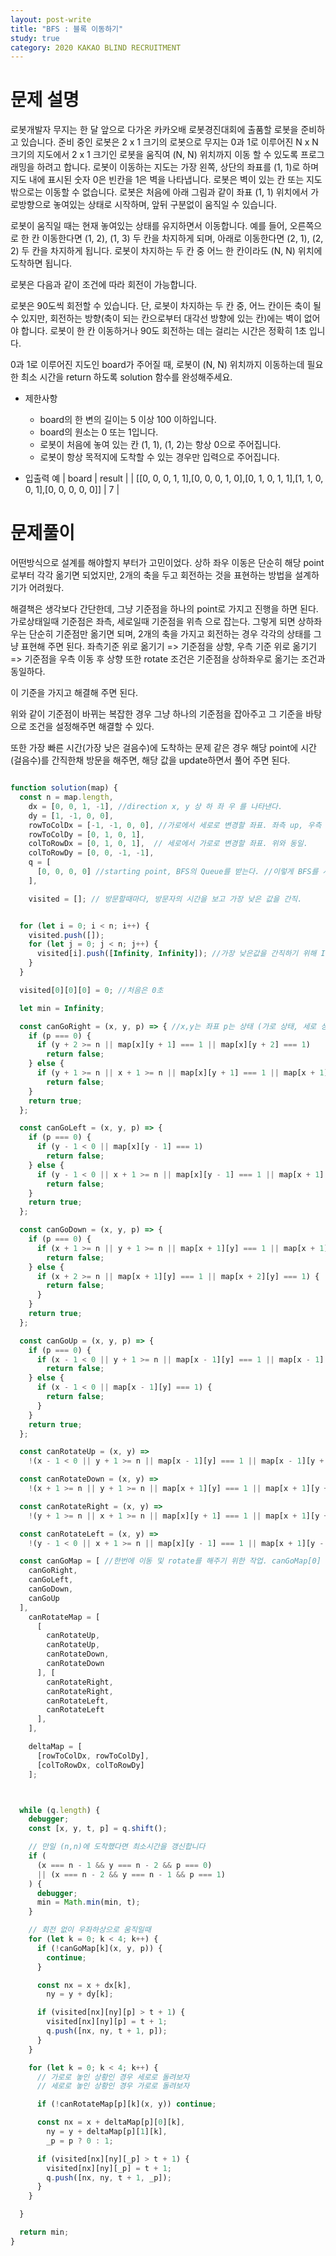 ```yaml
---
layout: post-write
title: "BFS : 블록 이동하기"
study: true
category: 2020 KAKAO BLIND RECRUITMENT
---
```



# 문제 설명
 로봇개발자 무지는 한 달 앞으로 다가온 카카오배 로봇경진대회에 출품할 로봇을 준비하고 있습니다. 준비 중인 로봇은 2 x 1 크기의 로봇으로 무지는 0과 1로 이루어진 N x N 크기의 지도에서 2 x 1 크기인 로봇을 움직여 (N, N) 위치까지 이동 할 수 있도록 프로그래밍을 하려고 합니다. 로봇이 이동하는 지도는 가장 왼쪽, 상단의 좌표를 (1, 1)로 하며 지도 내에 표시된 숫자 0은 빈칸을 1은 벽을 나타냅니다. 로봇은 벽이 있는 칸 또는 지도 밖으로는 이동할 수 없습니다. 로봇은 처음에 아래 그림과 같이 좌표 (1, 1) 위치에서 가로방향으로 놓여있는 상태로 시작하며, 앞뒤 구분없이 움직일 수 있습니다.

 로봇이 움직일 때는 현재 놓여있는 상태를 유지하면서 이동합니다. 예를 들어, 오른쪽으로 한 칸 이동한다면 (1, 2), (1, 3) 두 칸을 차지하게 되며, 아래로 이동한다면 (2, 1), (2, 2) 두 칸을 차지하게 됩니다. 로봇이 차지하는 두 칸 중 어느 한 칸이라도 (N, N) 위치에 도착하면 됩니다.

 로봇은 다음과 같이 조건에 따라 회전이 가능합니다.

 로봇은 90도씩 회전할 수 있습니다. 단, 로봇이 차지하는 두 칸 중, 어느 칸이든 축이 될 수 있지만, 회전하는 방향(축이 되는 칸으로부터 대각선 방향에 있는 칸)에는 벽이 없어야 합니다. 로봇이 한 칸 이동하거나 90도 회전하는 데는 걸리는 시간은 정확히 1초 입니다.

 0과 1로 이루어진 지도인 board가 주어질 때, 로봇이 (N, N) 위치까지 이동하는데 필요한 최소 시간을 return 하도록 solution 함수를 완성해주세요.

 - 제한사항
   - board의 한 변의 길이는 5 이상 100 이하입니다.
   - board의 원소는 0 또는 1입니다.
   - 로봇이 처음에 놓여 있는 칸 (1, 1), (1, 2)는 항상 0으로 주어집니다.
   - 로봇이 항상 목적지에 도착할 수 있는 경우만 입력으로 주어집니다.

 - 입출력 예
 | board | result |
 | [[0, 0, 0, 1, 1],[0, 0, 0, 1, 0],[0, 1, 0, 1, 1],[1, 1, 0, 0, 1],[0, 0, 0, 0, 0]] | 7 |

# 문제풀이
  어떤방식으로 설계를 해야할지 부터가 고민이었다.
  상하 좌우 이동은 단순히 해당 point로부터 각각 옮기면 되었지만, 2개의 축을 두고 회전하는 것을 표현하는 방법을 설계하기가 어려웠다.

  해결책은 생각보다 간단한데, 그냥 기준점을 하나의 point로 가지고 진행을 하면 된다.
  가로상태일때 기준점은 좌측, 세로일때 기준점을 위측 으로 잡는다.
  그렇게 되면 상하좌우는 단순히 기준점만 옮기면 되며, 2개의 축을 가지고 회전하는 경우 각각의 상태를 그냥 표현해 주면 된다.
  좌측기준 위로 옮기기 => 기준점을 상향, 우측 기준 위로 옮기기 => 기준점을 우측 이동 후 상향
  또한 rotate 조건은 기준점을 상하좌우로 옮기는 조건과 동일하다. 

  이 기준을 가지고 해결해 주면 된다.
  
  위와 같이 기준점이 바뀌는 복잡한 경우 그냥 하나의 기준점을 잡아주고 그 기준을 바탕으로 조건을 설정해주면 해결할 수 있다.
  
  또한 가장 빠른 시간(가장 낮은 걸음수)에 도착하는 문제 같은 경우 해당 point에 시간(걸음수)를 간직한채 방문을 해주면, 해당 값을 update하면서 풀어 주면 된다.

  
```javascript

function solution(map) {
  const n = map.length,
    dx = [0, 0, 1, -1], //direction x, y 상 하 좌 우 를 나타낸다.
    dy = [1, -1, 0, 0],
    rowToColDx = [-1, -1, 0, 0], //가로에서 세로로 변경할 좌표. 좌측 up, 우측 up, 좌측 down, 우측 down.
    rowToColDy = [0, 1, 0, 1],
    colToRowDx = [0, 1, 0, 1],  // 세로에서 가로로 변경할 좌표. 위와 동일.
    colToRowDy = [0, 0, -1, -1],
    q = [
      [0, 0, 0, 0] //starting point, BFS의 Queue를 받는다. //이렇게 BFS를 사용할 수 있다.
    ],

    visited = []; // 방문할때마다, 방문자의 시간을 보고 가장 낮은 값을 간직.


  for (let i = 0; i < n; i++) {
    visited.push([]);
    for (let j = 0; j < n; j++) {
      visited[i].push([Infinity, Infinity]); //가장 낮은값을 간직하기 위해 Infinity 설정
    }
  }

  visited[0][0][0] = 0; //처음은 0초

  let min = Infinity;

  const canGoRight = (x, y, p) => { //x,y는 좌표 p는 상태 (가로 상태, 세로 상태)
    if (p === 0) {
      if (y + 2 >= n || map[x][y + 1] === 1 || map[x][y + 2] === 1)
        return false;
    } else {
      if (y + 1 >= n || x + 1 >= n || map[x][y + 1] === 1 || map[x + 1][y + 1] === 1)
        return false;
    }
    return true;
  };

  const canGoLeft = (x, y, p) => {
    if (p === 0) {
      if (y - 1 < 0 || map[x][y - 1] === 1)
        return false;
    } else {
      if (y - 1 < 0 || x + 1 >= n || map[x][y - 1] === 1 || map[x + 1][y - 1] === 1)
        return false;
    }
    return true;
  };

  const canGoDown = (x, y, p) => {
    if (p === 0) {
      if (x + 1 >= n || y + 1 >= n || map[x + 1][y] === 1 || map[x + 1][y + 1] === 1)
        return false;
    } else {
      if (x + 2 >= n || map[x + 1][y] === 1 || map[x + 2][y] === 1) {
        return false;
      }
    }
    return true;
  };

  const canGoUp = (x, y, p) => {
    if (p === 0) {
      if (x - 1 < 0 || y + 1 >= n || map[x - 1][y] === 1 || map[x - 1][y + 1] === 1)
        return false;
    } else {
      if (x - 1 < 0 || map[x - 1][y] === 1) {
        return false;
      }
    }
    return true;
  };

  const canRotateUp = (x, y) =>
    !(x - 1 < 0 || y + 1 >= n || map[x - 1][y] === 1 || map[x - 1][y + 1] === 1);

  const canRotateDown = (x, y) =>
    !(x + 1 >= n || y + 1 >= n || map[x + 1][y] === 1 || map[x + 1][y + 1] === 1);

  const canRotateRight = (x, y) =>
    !(y + 1 >= n || x + 1 >= n || map[x][y + 1] === 1 || map[x + 1][y + 1] === 1);

  const canRotateLeft = (x, y) =>
    !(y - 1 < 0 || x + 1 >= n || map[x][y - 1] === 1 || map[x + 1][y - 1] === 1);

  const canGoMap = [ //한번에 이동 및 rotate를 해주기 위한 작업. canGoMap[0] => canGoRight
    canGoRight,
    canGoLeft,
    canGoDown,
    canGoUp
  ],
    canRotateMap = [
      [
        canRotateUp,
        canRotateUp,
        canRotateDown,
        canRotateDown
      ], [
        canRotateRight,
        canRotateRight,
        canRotateLeft,
        canRotateLeft
      ],
    ],

    deltaMap = [
      [rowToColDx, rowToColDy],
      [colToRowDx, colToRowDy]
    ];



  while (q.length) {
    debugger;
    const [x, y, t, p] = q.shift();

    // 만일 (n,n)에 도착했다면 최소시간을 갱신합니다
    if (
      (x === n - 1 && y === n - 2 && p === 0)
      || (x === n - 2 && y === n - 1 && p === 1)
    ) {
      debugger;
      min = Math.min(min, t);
    }

    // 회전 없이 우좌하상으로 움직일때
    for (let k = 0; k < 4; k++) {
      if (!canGoMap[k](x, y, p)) {
        continue;
      }

      const nx = x + dx[k],
        ny = y + dy[k];

      if (visited[nx][ny][p] > t + 1) {
        visited[nx][ny][p] = t + 1;
        q.push([nx, ny, t + 1, p]);
      }
    }

    for (let k = 0; k < 4; k++) {
      // 가로로 놓인 상황인 경우 세로로 돌려보자
      // 세로로 놓인 상황인 경우 가로로 돌려보자

      if (!canRotateMap[p][k](x, y)) continue;

      const nx = x + deltaMap[p][0][k],
        ny = y + deltaMap[p][1][k],
        _p = p ? 0 : 1;

      if (visited[nx][ny][_p] > t + 1) {
        visited[nx][ny][_p] = t + 1;
        q.push([nx, ny, t + 1, _p]);
      }
    }

  }

  return min;
}
```

